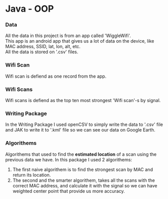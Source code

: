 # Java - OOP

### Data
All the data in this project is from an app called 'WiggleWifi'.  
This app is an android app that gives us a lot of data on the device, like MAC address, SSID, lat, lon, alt, etc.  
All the data is stored on '.csv' files.

### Wifi Scan
Wifi scan is defiend as one record from the app.

### Wifi Scans 
Wifi scans is defiend as the top ten most strongest 'Wifi scan'-s by signal.

### Writing Package
In the Writing Package I used openCSV to simply write the data to '.csv' file and JAK to write it to '.kml' file so we can see our data on Google Earth.

### Algorithems
Algorithems that used to find the **estimated location** of a scan using the previous data we have.
In this package I used 2 algorithems:
  1. The first naive algorithem is to find the strongest scan by MAC and return its location.
  2. The second and the smarter algorithem, takes all the scans with the correct MAC address, and calculate it with the signal so we can have weighted center point that provide us more accuracy.







